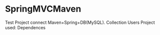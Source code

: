 # SpringMVCMaven
Test Project connect Maven+Spring+DB(MySQL). Collection Users
Project used: 
Dependences
